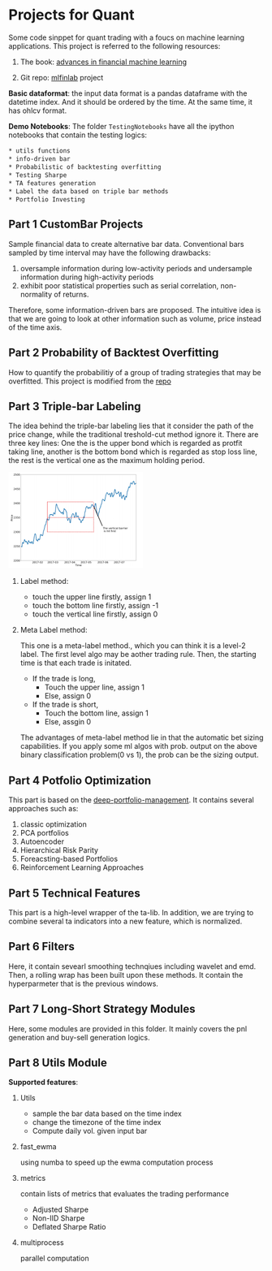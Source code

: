 # Projects for Quant

Some code sinppet for quant trading with a foucs on machine learning applications. This project is referred to the following resources:

1. The book: [advances in financial machine learning](https://www.amazon.com/Advances-Financial-Machine-Learning-Marcos/dp/1119482089)

2. Git repo: [mlfinlab](https://github.com/hudson-and-thames/mlfinlab) project

**Basic dataformat**: the input data format is a pandas dataframe with the datetime index. And it should be ordered by the time. At the same time, it has ohlcv format.

**Demo Notebooks**: The folder ```TestingNotebooks``` have all the ipython notebooks that contain the testing logics:

    * utils functions
    * info-driven bar
    * Probabilistic of backtesting overfitting
    * Testing Sharpe
    * TA features generation
    * Label the data based on triple bar methods
    * Portfolio Investing

## Part 1 CustomBar Projects

Sample financial data to create alternative bar data. Conventional bars sampled by time interval may have the following drawbacks:

1. oversample information during low-activity periods and undersample information during high-activity periods
2. exhibit poor statistical properties such as serial correlation, non-normality of returns.

Therefore, some information-driven bars are proposed. The intuitive idea is that we are going to look at other information such as volume, price instead of the time axis.

## Part 2 Probability of Backtest Overfitting

How to quantify the probabilitiy of a group of trading strategies that may be overfitted. This project is modified from the [repo](https://github.com/esvhd/pypbo)

## Part 3 Triple-bar Labeling

The idea behind the triple-bar labeling lies that it consider the path of the price change, while the traditional treshold-cut method ignore it. There are three key lines: One the is the upper bond which is regarded as protfit taking line, another is the bottom bond which is regarded as stop loss line, the rest is the vertical one as the maximum holding period.

![diagram](imgs//triplebar.png)

1. Label method:
    - touch the upper line    firstly, assign 1
    - touch the bottom line   firstly, assign -1
    - touch the vertical line firstly, assign 0
2. Meta Label method:

    This one is a meta-label method., which you can think it is a level-2 label. The first level algo may be aother trading rule. Then, the starting time is that each trade is initated.

    - If the trade is long,
        - Touch the upper line, assign 1
        - Else, assign 0
    - If the trade is short,
        - Touch the bottom line, assign 1
        - Else, assgin 0

    The advantages of meta-label method lie in that the automatic bet sizing capabilities. If you apply some ml algos with prob. output on the above binary classification problem(0 vs 1), the prob can be the sizing output.

## Part 4 Potfolio Optimization

This part is based on the [deep-portfolio-management](https://github.com/Rachnog/Deep-Portfolio-Management). It contains several approaches such as:

1. classic optimization
2. PCA portfolios
3. Autoencoder
4. Hierarchical Risk Parity
5. Foreacsting-based Portfolios
6. Reinforcement Learning Approaches

## Part 5 Technical  Features

This part is a high-level wrapper of the ta-lib. In addition, we are trying to combine several ta indicators into a new feature, which is normalized.

## Part 6 Filters

Here, it contain sevearl smoothing technqiues including wavelet and emd. Then, a rolling wrap has been built upon these methods. It contain the hyperparmeter that is the previous windows.

## Part 7 Long-Short Strategy Modules

Here, some modules are provided in this folder. It mainly covers the pnl generation and buy-sell generation logics.

## Part 8 Utils Module

**Supported features**:

1. Utils
    - sample the bar data based on the time index
    - change the timezone of the time index
    - Compute daily vol. given input bar

2. fast_ewma

    using numba to speed up the ewma computation process

3. metrics

    contain lists of metrics that evaluates the trading performance
    - Adjusted Sharpe
    - Non-IID Sharpe
    - Deflated Sharpe Ratio

4. multiprocess

    parallel computation
